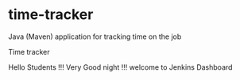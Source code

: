 # time-tracker
Java (Maven) application for tracking time on the job

Time tracker

Hello Students !!! Very Good night !!! welcome to Jenkins Dashboard

